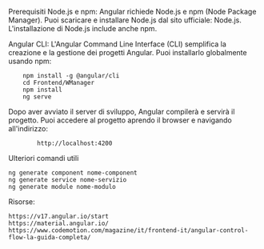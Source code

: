 Prerequisiti
Node.js e npm: Angular richiede Node.js e npm (Node Package Manager). Puoi scaricare e installare Node.js dal sito ufficiale: Node.js. L'installazione di Node.js include anche npm.

Angular CLI: L'Angular Command Line Interface (CLI) semplifica la creazione e la gestione dei progetti Angular. Puoi installarlo globalmente usando npm:

        npm install -g @angular/cli
        cd Frontend/WManager
        npm install
        ng serve


Dopo aver avviato il server di sviluppo, Angular compilerà e servirà il progetto. Puoi accedere al progetto aprendo il browser e navigando all'indirizzo:

            http://localhost:4200
            
            

Ulteriori comandi utili

    ng generate component nome-component
    ng generate service nome-servizio
    ng generate module nome-modulo


Risorse:

    https://v17.angular.io/start
    https://material.angular.io/
    https://www.codemotion.com/magazine/it/frontend-it/angular-control-flow-la-guida-completa/